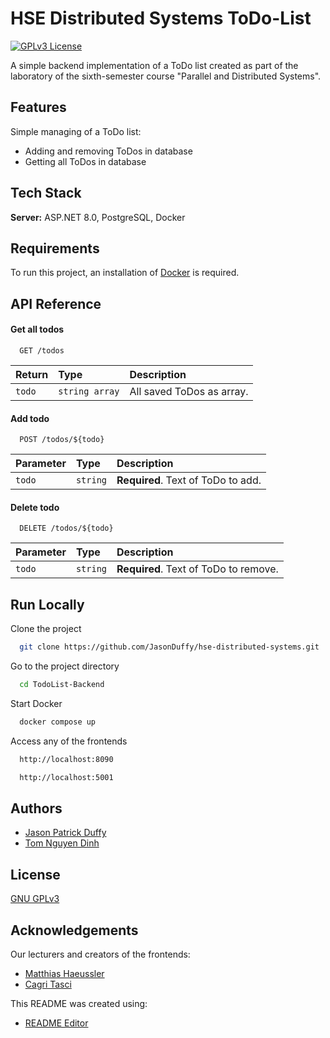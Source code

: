 # HSE Distributed Systems ToDo-List

[![GPLv3 License](https://img.shields.io/badge/License-GPL%20v3-yellow.svg)](https://www.gnu.org/licenses/gpl-3.0.html)

A simple backend implementation of a ToDo list created as part of the laboratory of the sixth-semester course "Parallel and Distributed Systems".




## Features

Simple managing of a ToDo list:
- Adding and removing ToDos in database
- Getting all ToDos in database


## Tech Stack

**Server:** ASP.NET 8.0, PostgreSQL, Docker


## Requirements

To run this project, an installation of [Docker](https://www.docker.com/) is required.


## API Reference

#### Get all todos

```http
  GET /todos
```

| Return | Type     | Description                       |
| :-------- | :------- | :-------------------------------- |
| `todo`      | `string array` | All saved ToDos as array. |

#### Add todo

```http
  POST /todos/${todo}
```

| Parameter | Type     | Description                       |
| :-------- | :------- | :-------------------------------- |
| `todo`      | `string` | **Required**. Text of ToDo to add. |

#### Delete todo

```http
  DELETE /todos/${todo}
```

| Parameter | Type     | Description                       |
| :-------- | :------- | :-------------------------------- |
| `todo`      | `string` | **Required**. Text of ToDo to remove. |


## Run Locally

Clone the project

```bash
  git clone https://github.com/JasonDuffy/hse-distributed-systems.git
```

Go to the project directory

```bash
  cd TodoList-Backend
```

Start Docker

```bash
  docker compose up
```

Access any of the frontends

```bash
  http://localhost:8090
```
```bash
  http://localhost:5001
```

## Authors

- [Jason Patrick Duffy](https://github.com/JasonDuffy)
- [Tom Nguyen Dinh](https://github.com/tomhuy-w)
## License

[GNU GPLv3](./COPYING)


## Acknowledgements

Our lecturers and creators of the frontends:
 - [Matthias Haeussler](https://github.com/maeddes)
 - [Cagri Tasci](https://github.com/StraysWonderland)

This README was created using:
 - [README Editor](https://readme.so/)

